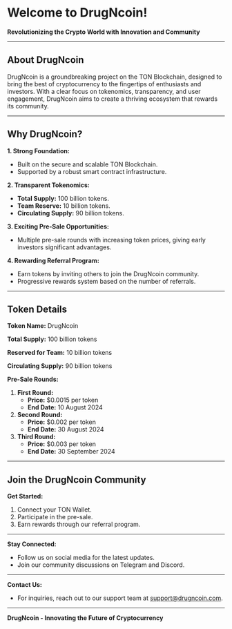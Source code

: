# Welcome to DrugNcoin!

**Revolutionizing the Crypto World with Innovation and Community**

---

## About DrugNcoin

DrugNcoin is a groundbreaking project on the TON Blockchain, designed to bring the best of cryptocurrency to the fingertips of enthusiasts and investors. With a clear focus on tokenomics, transparency, and user engagement, DrugNcoin aims to create a thriving ecosystem that rewards its community.

---

## Why DrugNcoin?

**1. Strong Foundation:**

- Built on the secure and scalable TON Blockchain.
- Supported by a robust smart contract infrastructure.

**2. Transparent Tokenomics:**

- **Total Supply:** 100 billion tokens.
- **Team Reserve:** 10 billion tokens.
- **Circulating Supply:** 90 billion tokens.

**3. Exciting Pre-Sale Opportunities:**

- Multiple pre-sale rounds with increasing token prices, giving early investors significant advantages.

**4. Rewarding Referral Program:**

- Earn tokens by inviting others to join the DrugNcoin community.
- Progressive rewards system based on the number of referrals.

---

## Token Details

**Token Name:** DrugNcoin

**Total Supply:** 100 billion tokens

**Reserved for Team:** 10 billion tokens

**Circulating Supply:** 90 billion tokens

**Pre-Sale Rounds:**

1. **First Round:**
   - **Price:** $0.0015 per token
   - **End Date:** 10 August 2024
2. **Second Round:**
   - **Price:** $0.002 per token
   - **End Date:** 30 August 2024
3. **Third Round:**
   - **Price:** $0.003 per token
   - **End Date:** 30 September 2024

---

## Join the DrugNcoin Community

**Get Started:**

1. Connect your TON Wallet.
2. Participate in the pre-sale.
3. Earn rewards through our referral program.

---

**Stay Connected:**

- Follow us on social media for the latest updates.
- Join our community discussions on Telegram and Discord.

---

**Contact Us:**

- For inquiries, reach out to our support team at [support@drugncoin.com](mailto:support@drugncoin.com).

---

**DrugNcoin - Innovating the Future of Cryptocurrency**
